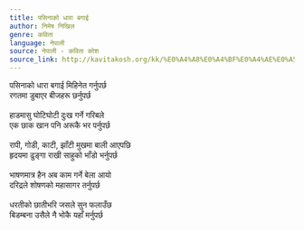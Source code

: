 ```yaml
---
title: पसिनाको धारा बगाई
author: निमेष निखिल
genre: कविता
language: नेपाली
source: नेपाली - कविता कोश
source_link: http://kavitakosh.org/kk/%E0%A4%A8%E0%A4%BF%E0%A4%AE%E0%A5%87%E0%A4%B7_%E0%A4%A8%E0%A4%BF%E0%A4%96%E0%A4%BF%E0%A4%B2
---
```


पसिनाको धारा बगाई मिहिनेत गर्नुपर्छ  
रगतमा डुबाएर बीजहरू छर्नुपर्छ  
   
हाडमासु घोटिघोटी दुःख गर्ने गरिबले  
एक छाक खान पनि अरूकै भर पर्नुपर्छ  
   
रापी, गोडी, काटी, झाँटी मुखमा बाली आएपछि  
हृदयमा ढुङ्गा राखी साहुको भाँडो भर्नुपर्छ  
   
भाषणमात्र हैन अब काम गर्ने बेला आयो  
दरिद्रले शोषणको महासागर तर्नुपर्छ  
   
धरतीको छातीभरि जसले सुन फलाउँछ  
बिडम्बना उसैले नै भोकै यहाँ मर्नुपर्छ
